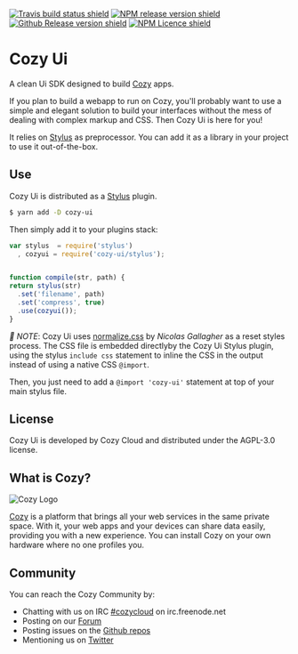 [![Travis build status shield](https://img.shields.io/travis/cozy/<SLUG_GH>.svg?branch=master)](https://travis-ci.org/cozy/cozy-ui)
[![NPM release version shield](https://img.shields.io/npm/v/<SLUG_NPM>.svg)](https://www.npmjs.com/package/cozy-ui)
[![Github Release version shield](https://img.shields.io/github/tag/cozy/cozy-ui.svg)](https://github.com/cozy/cozy-ui/releases)
[![NPM Licence shield](https://img.shields.io/npm/l/<SLUG_NPM>.svg)](https://github.com/cozy/cozy-ui/blob/master/LICENSE)


Cozy Ui
=======

A clean Ui SDK designed to build [Cozy](https://cozy.io/) apps.

If you plan to build a webapp to run on Cozy, you'll probably want to use a simple and elegant solution to build your interfaces without the mess of dealing with complex markup and CSS. Then Cozy Ui is here for you!

It relies on [Stylus][stylus] as preprocessor. You can add it as a library in your project to use it out-of-the-box.


## Use

Cozy Ui is distributed as a [Stylus][stylus] plugin.

```sh
$ yarn add -D cozy-ui
```

Then simply add it to your plugins stack:

```js
var stylus  = require('stylus')
  , cozyui = require('cozy-ui/stylus');


function compile(str, path) {
return stylus(str)
  .set('filename', path)
  .set('compress', true)
  .use(cozyui());
}
```

_:pushpin: NOTE_: Cozy Ui uses [normalize.css](https://necolas.github.io/normalize.css/) by _Nicolas Gallagher_ as a reset styles process. The CSS file is embedded directlyby the Cozy Ui Stylus plugin, using the stylus `include css` statement to inline the CSS in the output instead of using a native CSS `@import`.

Then, you just need to add a `@import 'cozy-ui'` statement at top of your main stylus file.


## License

Cozy Ui is developed by Cozy Cloud and distributed under the AGPL-3.0 license.


## What is Cozy?

![Cozy Logo](https://raw.github.com/cozy/cozy-setup/gh-pages/assets/images/happycloud.png)

[Cozy](https://cozy.io) is a platform that brings all your web services in the
same private space. With it, your web apps and your devices can share data
easily, providing you with a new experience. You can install Cozy on your own
hardware where no one profiles you.


## Community

You can reach the Cozy Community by:

* Chatting with us on IRC [#cozycloud](http://webchat.freenode.net/?channels=%23cozycloud) on irc.freenode.net
* Posting on our [Forum](https://forum.cozy.io)
* Posting issues on the [Github repos](https://github.com/cozy/)
* Mentioning us on [Twitter](https://twitter.com/mycozycloud)


[stylus]: http://stylus-lang.com/

